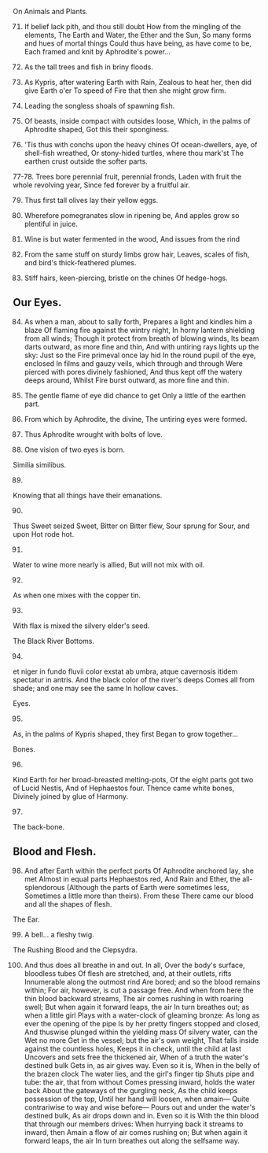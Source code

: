 

On Animals and Plants.

71. If belief lack pith, and thou still doubt
How from the mingling of the elements,
The Earth and Water, the Ether and the Sun,
So many forms and hues of mortal things
Could thus have being, as have come to be,
Each framed and knit by Aphrodite's power...

72. As the tall trees and fish in briny floods.

73. As Kypris, after watering Earth with Rain,
Zealous to heat her, then did give Earth o'er
To speed of Fire that then she might grow firm.

74. Leading the songless shoals of spawning fish.

75. Of beasts, inside compact with outsides loose,
Which, in the palms of Aphrodite shaped,
Got this their sponginess.

76. 'Tis thus with conchs upon the heavy chines
Of ocean-dwellers, aye, of shell-fish wreathed,
Or stony-hided turtles, where thou mark'st
The earthen crust outside the softer parts.

77-78. Trees bore perennial fruit, perennial fronds,
Laden with fruit the whole revolving year,
Since fed forever by a fruitful air.

79. Thus first tall olives lay their yellow eggs.

80. Wherefore pomegranates slow in ripening be,
And apples grow so plentiful in juice.

81. Wine is but water fermented in the wood,
And issues from the rind

82. From the same stuff on sturdy limbs grow hair,
Leaves, scales of fish, and bird's thick-feathered plumes.

83. Stiff hairs, keen-piercing, bristle on the chines
Of hedge-hogs.

## Our Eyes.

84. As when a man, about to sally forth,
Prepares a light and kindles him a blaze
Of flaming fire against the wintry night,
In horny lantern shielding from all winds;
Though it protect from breath of blowing winds,
Its beam darts outward, as more fine and thin,
And with untiring rays lights up the sky:
Just so the Fire primeval once lay hid
In the round pupil of the eye, enclosed
In films and gauzy veils, which through and through
Were pierced with pores divinely fashioned,
And thus kept off the watery deeps around,
Whilst Fire burst outward, as more fine and thin.

85. The gentle flame of eye did chance to get
Only a little of the earthen part.

86. From which by Aphrodite, the divine,
The untiring eyes were formed.

87. Thus Aphrodite wrought with bolts of love.

88. One vision of two eyes is born.

Similia similibus.

89.
Knowing that all things have their emanations.

90.
Thus Sweet seized Sweet, Bitter on Bitter flew,
Sour sprung for Sour, and upon Hot rode hot.

91.
Water to wine more nearly is allied,
But will not mix with oil.

92.
As when one mixes with the copper tin.

93.
With flax is mixed the silvery elder's seed.

The Black River Bottoms.

94.
et niger in fundo fluvii color exstat ab umbra,
atque cavernosis itidem spectatur in antris.
And the black color of the river's deeps
Comes all from shade; and one may see the same
In hollow caves.

Eyes.

95.
As, in the palms of Kypris shaped, they first
Began to grow together...

Bones.

96.
Kind Earth for her broad-breasted melting-pots,
Of the eight parts got two of Lucid Nestis,
And of Hephaestos four. Thence came white bones,
Divinely joined by glue of Harmony.

97.
The back-bone.

## Blood and Flesh.

98. And after Earth within the perfect ports
Of Aphrodite anchored lay, she met
Almost in equal parts Hephaestos red,
And Rain and Ether, the all-splendorous
(Although the parts of Earth were sometimes less,
Sometimes a little more than theirs). From these
There came our blood and all the shapes of flesh.

The Ear.

99. A bell... a fleshy twig.

The Rushing Blood and the Clepsydra.
 
100. And thus does all breathe in and out. In all,
Over the body's surface, bloodless tubes
Of flesh are stretched, and, at their outlets, rifts
Innumerable along the outmost rind
Are bored; and so the blood remains within;
For air, however, is cut a passage free.
And when from here the thin blood backward streams,
The air comes rushing in with roaring swell;
But when again it forward leaps, the air
In turn breathes out; as when a little girl
Plays with a water-clock of gleaming bronze:
As long as ever the opening of the pipe
Is by her pretty fingers stopped and closed,
And thuswise plunged within the yielding mass
Of silvery water, can the Wet no more
Get in the vessel; but the air's own weight,
That falls inside against the countless holes,
Keeps it in check, until the child at last
Uncovers and sets free the thickened air,
When of a truth the water's destined bulk
Gets in, as air gives way. Even so it is,
When in the belly of the brazen clock
The water lies, and the girl's finger tip
Shuts pipe and tube: the air, that from without
Comes pressing inward, holds the water back
About the gateways of the gurgling neck,
As the child keeps possession of the top,
Until her hand will loosen, when amain—
Quite contrariwise to way and wise before—
Pours out and under the water's destined bulk,
As air drops down and in. Even so it is
With the thin blood that through our members drives:
When hurrying back it streams to inward, then
Amain a flow of air comes rushing on;
But when again it forward leaps, the air
In turn breathes out along the selfsame way.

